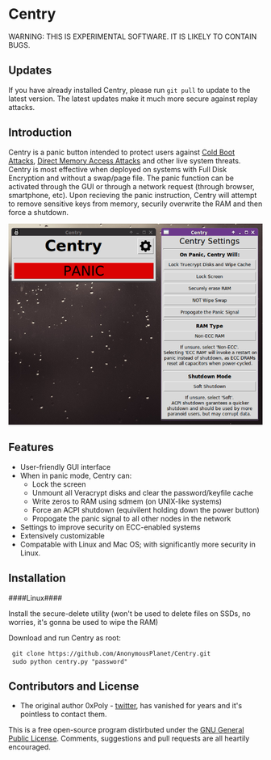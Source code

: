 Centry
======
WARNING: THIS IS EXPERIMENTAL SOFTWARE. IT IS LIKELY TO CONTAIN BUGS. 
## Updates ##
If you have already installed Centry, please run `git pull` to update to the latest version. The latest updates make it much more secure against replay attacks.
## Introduction ##
Centry is a panic button intended to protect users against [Cold Boot Attacks](http://www1.cs.fau.de/filepool/projects/coldboot/fares_coldboot.pdf), [Direct Memory Access Attacks](http://www.breaknenter.org/projects/inception/) and other live system threats. Centry is most effective when deployed on systems with Full Disk Encryption and without a swap/page file. The panic function can be activated through the GUI or through a network request (through browser, smartphone, etc). Upon recieving the panic instruction, Centry will attempt to remove sensitive keys from memory, securily overwrite the RAM and then force a shutdown.

![screenshot](/screenshot.png)
## Features ##
* User-friendly GUI interface
* When in panic mode, Centry can:
  * Lock the screen
  * Unmount all Veracrypt disks and clear the password/keyfile cache
  * Write zeros to RAM using sdmem (on UNIX-like systems)
  * Force an ACPI shutdown (equivilent holding down the power button)
  * Propogate the panic signal to all other nodes in the network
* Settings to improve security on ECC-enabled systems
* Extensively customizable
* Compatable with Linux and Mac OS; with significantly more security in Linux.

## Installation ##
####Linux####

Install the secure-delete utility (won't be used to delete files on SSDs, no worries, it's gonna be used to wipe the RAM)

Download and run Centry as root:

     git clone https://github.com/AnonymousPlanet/Centry.git
     sudo python centry.py "password"

## Contributors and License ##

- The original author 0xPoly - [twitter](https://twitter.com/0xPoly), has vanished for years and it's pointless to contact them.
 
This is a free open-source program distirbuted under the [GNU General Public License](/LICENSE). Comments, suggestions and pull requests are all heartily encouraged.
